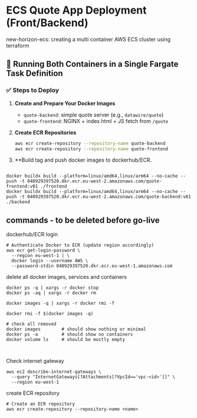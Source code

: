# ECS Quote App Deployment (Front/Backend)
new-horizon-ecs: creating a multi container AWS ECS cluster using terraform

## 🚀 Running Both Containers in a Single Fargate Task Definition

### ✅ Steps to Deploy

1. **Create and Prepare Your Docker Images**
   - `quote-backend`: simple quote server (e.g., `datawire/quote`)
   - `quote-frontend`: NGINX + index.html + JS fetch from `/quote`

2. **Create ECR Repositories**
   ```bash
   aws ecr create-repository --repository-name quote-backend
   aws ecr create-repository --repository-name quote-frontend
   ```

3. **Build tag and push docker images to dockerhub/ECR. 
```

docker buildx build --platform=linux/amd64,linux/arm64 --no-cache --push -t 040929397520.dkr.ecr.eu-west-2.amazonaws.com/quote-frontend:v01 ./frontend
docker buildx build --platform=linux/amd64,linux/arm64 --no-cache --push -t 040929397520.dkr.ecr.eu-west-2.amazonaws.com/quote-backend:v01 ./backend
```


## commands - to be deleted before go-live
dockerhub/ECR login
```
# Authenticate Docker to ECR (update region accordingly)
aws ecr get-login-password \
  --region eu-west-1 | \
  docker login --username AWS \
  --password-stdin 040929397520.dkr.ecr.eu-west-1.amazonaws.com

```
delete all docker images, services and containers
```
docker ps -q | xargs -r docker stop
docker ps -aq | xargs -r docker rm

docker images -q | xargs -r docker rmi -f

docker rmi -f $(docker images -q)

# check all removed
docker images        # should show nothing or minimal
docker ps -a         # should show no containers
docker volume ls     # should be mostly empty



```


Check internet gateway
```
aws ec2 describe-internet-gateways \
  --query "InternetGateways[?Attachments[?VpcId=='vpc-<id>']]" \
  --region eu-west-1
```

create ECR repository
```
# Create an ECR repository
aws ecr create-repository --repository-name <name>
```